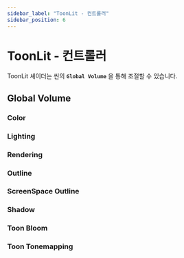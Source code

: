 ```yaml
---
sidebar_label: "ToonLit - 컨트롤러"
sidebar_position: 6
---
```


# ToonLit - 컨트롤러

ToonLit 셰이더는 씬의 **```Global Volume```** 을 통해 조절할 수 있습니다.

## Global Volume

### Color

### Lighting

### Rendering

### Outline

### ScreenSpace Outline

### Shadow

### Toon Bloom

### Toon Tonemapping